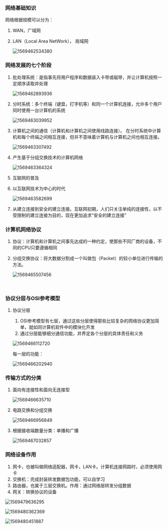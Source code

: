 ### 网络基础知识

网络根据规模可以分为：

1. WAN，广域网

2. LAN（Local Area NetWork）， 局域网

   ![1569462534380](C:\Users\Administrator\AppData\Roaming\Typora\typora-user-images\1569462534380.png)



### 网络发展的七个阶段

1. 批处理系统：是指事先将用户程序和数据装入卡带或磁带，并让计算机按照一定顺序读取并处理

   ![1569462893936](C:\Users\Administrator\AppData\Roaming\Typora\typora-user-images\1569462893936.png)

2. 分时系统：多个终端（键盘，打字机等）和同一个计算机连接，允许多个用户同时使用一台计算机的系统

   ![1569463039952](C:\Users\Administrator\AppData\Roaming\Typora\typora-user-images\1569463039952.png)

3. 计算机之间的通信（计算机和计算机之间使用线路连接）。 在分时系统中计算机和每个终端之间相互连接，但并不意味着计算机与计算机之间也相互连接。

   ![1569463307492](C:\Users\Administrator\AppData\Roaming\Typora\typora-user-images\1569463307492.png)

4. 产生基于分组交换技术的计算机网络

   ![1569463364324](C:\Users\Administrator\AppData\Roaming\Typora\typora-user-images\1569463364324.png)

5. 互联网的普及

6. 以互联网技术为中心的时代

   ![1569463582699](C:\Users\Administrator\AppData\Roaming\Typora\typora-user-images\1569463582699.png)

7. 从建立连接到安全的建立连接。互联网初期，人们只关注单纯的连接性，以不受限制的建立连接为目的，现在更加追求“安全的建立连接”

   #### 

   

### 计算机网络协议

1. 协议：计算机和计算机之间事先达成的一种约定，使那些不同厂商的设备，不同的CPU只要遵循相同

2. 分组交换协议：将大数据分割成一个叫做包（Packet）的较小单位进行传输的方法。

   ![1569465507456](C:\Users\Administrator\AppData\Roaming\Typora\typora-user-images\1569465507456.png)

​	

### 协议分层与OSI参考模型

1. 协议分层

   1. OSI参考模型有七层，通过这些分层使得那些比较复杂的网络协议更加简单，就如同计算机软件中的模块化开发
   2. 通过分层能够细分通信功能，并界定各个分层的具体责任和义务

   ![1569466112720](C:\Users\Administrator\AppData\Roaming\Typora\typora-user-images\1569466112720.png)

   每一层的功能：

   ![1569466202940](C:\Users\Administrator\AppData\Roaming\Typora\typora-user-images\1569466202940.png)



### 传输方式的分类

1. 面向有连接性和面向无连接型

   ![1569466635710](C:\Users\Administrator\AppData\Roaming\Typora\typora-user-images\1569466635710.png)

2. 电路交换和分组交换

   ![1569466956849](C:\Users\Administrator\AppData\Roaming\Typora\typora-user-images\1569466956849.png)

3. 根据接收端数量分类：单播和广播

   ![1569467032857](C:\Users\Administrator\AppData\Roaming\Typora\typora-user-images\1569467032857.png)

### 网络设备作用

1. 网卡，也被叫做网络适配器，网卡，LAN卡。计算机连接网路时，必须使用网卡
2. 交换机：完成封装转发数据包功能，可以自学习
3. 路由器，也属于三层交换机。作用：通过网络层转发分组数据
4. 网关：转换协议的设备

![1569479636295](C:\Users\Administrator\AppData\Roaming\Typora\typora-user-images\1569479636295.png)

![1569480362369](C:\Users\Administrator\AppData\Roaming\Typora\typora-user-images\1569480362369.png)

![1569480451887](C:\Users\Administrator\AppData\Roaming\Typora\typora-user-images\1569480451887.png)



















